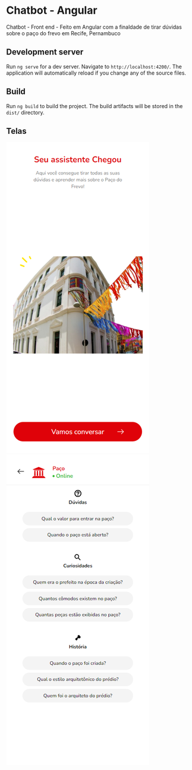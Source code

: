 # Chatbot - Angular

Chatbot - Front end - Feito em Angular com a finaldade de tirar dúvidas sobre o paço do frevo em Recife, Pernambuco

## Development server

Run `ng serve` for a dev server. Navigate to `http://localhost:4200/`. The application will automatically reload if you change any of the source files.

## Build

Run `ng build` to build the project. The build artifacts will be stored in the `dist/` directory.

## Telas

![Tela 01](src/assets/tela01.png)
![Tela 02](src/assets/tela02.png)